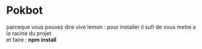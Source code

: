 <h1>Pokbot</h1>
parceque vous pouvez dire vive lemon : pour installer il sufi de vous metre a la racine du projet <br />
et faire : <b>npm install</b>